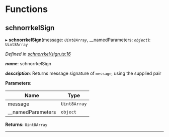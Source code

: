 

# Functions

<a id="schnorrkelsign"></a>

##  schnorrkelSign

▸ **schnorrkelSign**(message: *`Uint8Array`*, __namedParameters: *`object`*): `Uint8Array`

*Defined in [schnorrkel/sign.ts:16](https://github.com/polkadot-js/common/blob/7b0a39a/packages/util-crypto/src/schnorrkel/sign.ts#L16)*

*__name__*: schnorrkelSign

*__description__*: Returns message signature of `message`, using the supplied pair

**Parameters:**

| Name | Type |
| ------ | ------ |
| message | `Uint8Array` |
| __namedParameters | `object` |

**Returns:** `Uint8Array`

___

